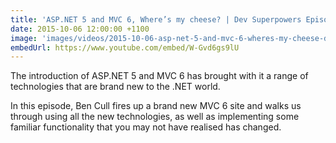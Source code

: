 ```yaml
---
title: 'ASP.NET 5 and MVC 6, Where’s my cheese? | Dev Superpowers Episode #15 | Ben Cull'
date: 2015-10-06 12:00:00 +1100
image: 'images/videos/2015-10-06-asp-net-5-and-mvc-6-wheres-my-cheese-dev-superpowers-episode-15-ben-cull.jpg'
embedUrl: https://www.youtube.com/embed/W-Gvd6gs9lU
---
```


The introduction of ASP.NET 5 and MVC 6 has brought with it a range of technologies that are brand new to the .NET world.

In this episode, Ben Cull fires up a brand new MVC 6 site and walks us through using all the new technologies, as well as implementing some familiar functionality that you may not have realised has changed.
